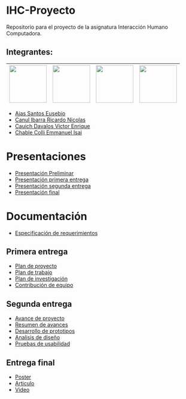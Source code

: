 # IHC-Proyecto

Repositorio para el proyecto de la asignatura Interacción Humano Computadora.

## Integrantes:

| <img src = "https://avatars.githubusercontent.com/u/45111678?s=460&u=d84a754f965d2810404c83c71caab83e12124ca5&v4" width = 100> | <img src = "https://avatars.githubusercontent.com/u/47760015?s=460 u=a00f49cb98d5ee89724bf06d0ab21901c6f236bd&v=4" width = 100> | <img src = "https://avatars.githubusercontent.com/u/50329391?s=460&v=4" width = 100> | <img src = "https://avatars.githubusercontent.com/u/48963587?s=460&u=e825fecd4e60acf45ffe565dc64b4e819450b551&v=4" width = 100> |
| ------------------------------------------------------------------------------------------------------------------------------ | ------------------------------------------------------------------------------------------------------------------------------- | ------------------------------------------------------------------------------------ | ------------------------------------------------------------------------------------------------------------------------------- |

- [Ajas Santos Eusebio](https://github.com/EusebioAjas)
- [Canul Ibarra Ricardo Nicolas](https://github.com/HikingCarrot7)
- [Cauich Davalos Victor Enrique](https://github.com/VictorWars)
- [Chable Colli Emmanuel Isai](https://github.com/SonBear)

# Presentaciones

- [Presentación Preliminar](https://docs.google.com/presentation/d/1DiIRE0B2OfE_adCsDtm2PXGUG9zvyk-WrE0qQyGFm-k/edit?usp=sharing)
- [Presentación primera entrega](https://docs.google.com/presentation/d/1uMy0kCAG8fykGgYm25KeRCWaYqL9XQjeuaKmLw2UW1I/edit?usp=sharing)
- [Presentación segunda entrega](https://docs.google.com/presentation/d/1piCV3vBUPZJ18yLZ7I8BYY7zUGlr64LVX-JaGla2xMk/edit?usp=sharing)
- [Presentación final](https://docs.google.com/presentation/d/1kg9akyuPshvVB7ipD79R_4L9BkIA6sLuS1shzVCAxIM/edit?usp=sharing)

# Documentación

- [Especificación de requerimientos](https://docs.google.com/document/d/1jAOXPjH9IfhLvw6-WR7Afiw_LtxF_tMS5189SemFLYA/edit?usp=sharing)

## Primera entrega

- [Plan de proyecto](https://docs.google.com/document/d/1nDcp4RktocdgXuYr6IZOMlVL1TfB6n6D1h4pN4NtLgQ/edit?usp=sharing)
- [Plan de trabajo](https://docs.google.com/spreadsheets/d/1icGlSrMhyCGeiTd2V3xEcQ6_Eoo8wRsyrQWbMVNo_MU/edit?usp=sharing)
- [Plan de investigación](https://docs.google.com/document/d/1_uhYpQUqXNublMaqK4S0Bp4EjoU6UH89AMNVJeku4Lo/edit?usp=sharing)
- [Contribución de equipo](https://docs.google.com/spreadsheets/d/11fWpDlCfpDJLEv2Nk0xhmxiUNdmhnKilR7yT2E8bcwU/edit?usp=sharing)

## Segunda entrega

- [Avance de proyecto](https://docs.google.com/document/d/1XHHt3Y-ObiLGI52w3-TVvZS59GXv21d-C605uODzP2g/edit?usp=sharing)
- [Resumen de avances](https://docs.google.com/document/d/153rJRnKfHJIRI1U-p3ey1f1mbRHrh8GqCz1j8rrRWE0/edit?usp=sharing)
- [Desarrollo de prototipos](https://drive.google.com/file/d/1r1mdE3Y2mDkkU9T5sBjA5GwNC6gG5mgI/view?usp=sharing)
- [Analisis de diseño](https://docs.google.com/document/d/1E8Tktn3QV5x3RybkawXqwG6Mv48alwm2-g1T4969_us/edit?usp=sharing)
- [Pruebas de usabilidad](https://docs.google.com/document/d/1roe7n0IEhpTYL5DtVF6ykXX1pvXpU82zraldgSD4nks/edit?usp=sharing)

## Entrega final

- [Poster](https://www.figma.com/file/P5ugffxNIpiONS64Oamu1v/Poster-IHC?node-id=0%3A1)
- [Articulo](https://docs.google.com/document/d/1WE3Gg6-bYnb5hO7gUsYXr_zLtccdk9Or3Wrxn6_wa5w/edit?usp=sharing)
- [Video](https://youtu.be/4JPd_-6u36Q)
